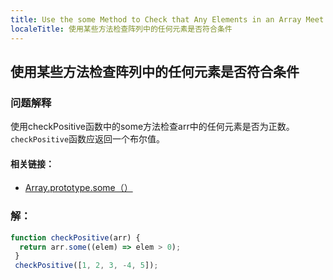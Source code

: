 ```yaml
---
title: Use the some Method to Check that Any Elements in an Array Meet a Criteria
localeTitle: 使用某些方法检查阵列中的任何元素是否符合条件
---
```

## 使用某些方法检查阵列中的任何元素是否符合条件

### 问题解释

使用checkPositive函数中的some方法检查arr中的任何元素是否为正数。 `checkPositive`函数应返回一个布尔值。

#### 相关链接：

*   [Array.prototype.some（）](https://developer.mozilla.org/en-US/docs/Web/JavaScript/Reference/Global_Objects/Array/some)

### 解：

```javascript
function checkPositive(arr) { 
  return arr.some((elem) => elem > 0); 
 } 
 checkPositive([1, 2, 3, -4, 5]); 

```